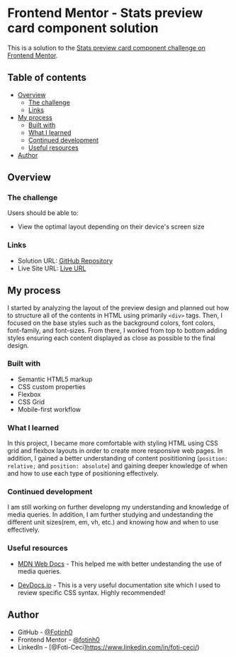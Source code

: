 # Frontend Mentor - Stats preview card component solution

This is a solution to the [Stats preview card component challenge on Frontend Mentor](https://www.frontendmentor.io/challenges/stats-preview-card-component-8JqbgoU62).  

## Table of contents

- [Overview](#overview)
  - [The challenge](#the-challenge)
  - [Links](#links)
- [My process](#my-process)
  - [Built with](#built-with)
  - [What I learned](#what-i-learned)
  - [Continued development](#continued-development)
  - [Useful resources](#useful-resources)
- [Author](#author)

## Overview

### The challenge

Users should be able to:

- View the optimal layout depending on their device's screen size

### Links

- Solution URL: [GitHub Repository](https://github.com/fotinh0/stats-preview-card-component)
- Live Site URL: [Live URL](https://your-live-site-url.com)

## My process
  
  I started by analyzing the layout of the preview design and planned out how to structure all of the contents in HTML using primarily ```<div>``` tags. Then, I focused on the base styles such as the background colors, font colors, font-family, and font-sizes. From there, I worked from top to bottom adding styles ensuring each content displayed as close as possible to the final design. 

### Built with

- Semantic HTML5 markup
- CSS custom properties
- Flexbox
- CSS Grid
- Mobile-first workflow

### What I learned

In this project, I became more comfortable with styling HTML using CSS grid and flexbox layouts in order to create more responsive web pages. In addition, I gained a better understanding of content posititioning (``` position: relative; ``` and ```position: absolute```) and gaining deeper knowledge of when and how to use each type of positioning effectively.

### Continued development

I am still working on further developng my understanding and knowledge of media queries. In addition, I am further studying and undestanding the different unit sizes(rem, em, vh, etc.) and knowing how and when to use effectively. 

### Useful resources

- [MDN Web Docs](https://developer.mozilla.org/en-US/docs/Web/CSS/Layout_cookbook/Media_objects) - This helped me with better undestanding the use of media queries.

- [DevDocs.io](https://devdocs.io/css/) - This is a very useful documentation site which I used to review specific CSS syntax. Highly recommended!

## Author

- GitHub - [@Fotinh0](https://github.com/fotinh0)
- Frontend Mentor - [@fotinh0](https://www.frontendmentor.io/profile/fotinh0)
- LinkedIn - [@Foti-Ceci]https://www.linkedin.com/in/foti-ceci/)
